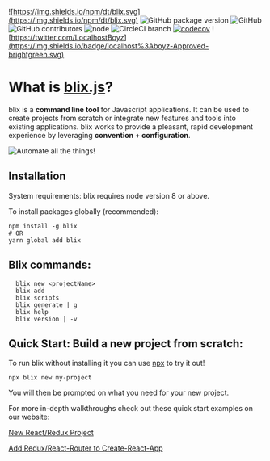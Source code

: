 ![https://img.shields.io/npm/dt/blix.svg](https://img.shields.io/npm/dt/blix.svg) ![GitHub package version](https://img.shields.io/github/package-json/v/badges/shields.svg) 
![GitHub](https://img.shields.io/github/license/mashape/apistatus.svg) 
![GitHub contributors](https://img.shields.io/github/contributors/blixjs/blix.svg) ![node](https://img.shields.io/node/v/blix.svg) ![CircleCI branch](https://img.shields.io/circleci/project/github/blixjs/blix/v_2.0.0.svg) [![codecov](https://codecov.io/gh/blixjs/blix/branch/v_2.0.0/graph/badge.svg)](https://codecov.io/gh/blixjs/blix)
![https://twitter.com/LocalhostBoyz](https://img.shields.io/badge/localhost%3Aboyz-Approved-brightgreen.svg)







# What is [blix.js](https://blixjs.com)?

blix is a **command line tool** for Javascript applications. It can be used to create projects from scratch or integrate new features and tools into existing applications. blix works to provide a pleasant, rapid development experience by leveraging **convention + configuration**. 

![Automate all the things!](https://imgur.com/TfXuJlH.jpg)

## Installation

System requirements: blix requires node version 8 or above. 

To install packages globally (recommended):

```
npm install -g blix
# OR
yarn global add blix 
```

## Blix commands: 
```
  blix new <projectName>
  blix add
  blix scripts
  blix generate | g
  blix help
  blix version | -v
```  

## Quick Start: Build a new project from scratch:

To run blix without installing it you can use [npx](https://medium.com/@maybekatz/introducing-npx-an-npm-package-runner-55f7d4bd282b) to try it out!

```
npx blix new my-project 
```

You will then be prompted on what you need for your new project. 

For more in-depth walkthroughs check out these quick start examples on our website:

[New React/Redux Project](https://blixjs.com/quick-start-examples/new-react-redux-project)


[Add Redux/React-Router to Create-React-App](https://blixjs.com/quick-start-examples/create-new-react-react-router-redux-project)



